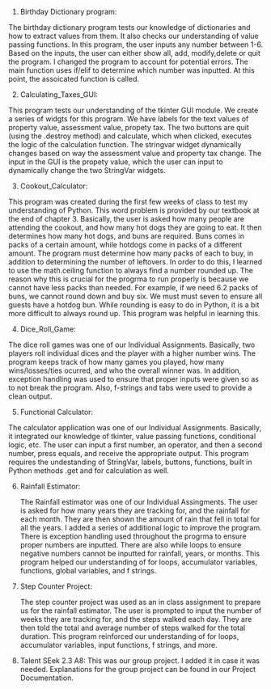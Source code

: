 1. Birthday Dictionary program:

The birthday dictionary program tests our knowledge of dictionaries and how to extract values from them.  It also checks our understanding of value passing functions.  In this program, the user inputs any number between 1-6.  Based on the inputs, the user can either show all, add, modify,delete or quit the program.  I changed the program to account for potential errors.  The main function uses if/elif to determine which number was inputted.  At this point, the assoicated function is called.  




2. Calculating_Taxes_GUI:

This program tests our understanding of the tkinter GUI module.  We create a series of widgts for this program.  We have labels for the text values of property value, assessment value, propety tax.  The two buttons are quit (using the .destroy method) and calculate, which when clicked, executes the logic of the calculation function.  The stringvar widget dynamically changes based on way the assessment value and property tax change.  The input in the GUI is the propety value, which the user can input to dynamically change the two StringVar widgets.

3. Cookout_Calculator:

This program was created during the first few weeks of class to test my understanding of Python.  This word problem is provided by our textbook at the end of chapter 3.  Basically, the user is asked how many people are attending the cookout, and how many hot dogs they are going to eat.  It then determines how many hot dogs, and buns are required.  Buns comes in packs of a certain amount, while hotdogs come in packs of a different amount.  The program must determine how many packs of each to buy, in addition to determining the number of leftovers.  In order to do this, I learned to use the math.ceiling function to always find a number rounded up.  The reason why this is crucial for the progrma to run properly is because we cannot have less packs than needed.  For example, if we need 6.2 packs of buns, we cannot round down and buy six.  We must must seven to ensure all guests have a hotdog bun.  While rounding is easy to do in Python, it is a bit more difficult to always round up.  This program was helpful in learning this.

4. Dice_Roll_Game:

  The dice roll games was one of our Individual Assignments.  Basically, two players roll individual dices and the player with a higher number wins.  The program keeps track of how many games you played, how many wins/losses/ties ocurred, and who the overall winner was.  In addition, exception handling was used to ensure that proper inputs were given so as to not break the program.  Also, f-strings and tabs were used to provide a clean output.

5. Functional Calculator:

The calculator application was one of our Individual Assignments.  Basically, it integrated our knowledge of tkinter, value passing functions, conditional logic, etc.  The user can input a first number, an operator, and then a second number, press equals, and receive the appropriate output.  This program requires the undestanding of StringVar, labels, buttons, functions, built in Python methods .get and for calculation as well.

6. Rainfall Estimator:

    The Rainfall estimator was one of our Individual Assingments.  The user is asked for how many years they are tracking for, and the rainfall for each month.  They are then shown the amount of rain that fell in total for all the years.  I added a series of additional logic to improve the program.  There is exception handling used throughout the progrma to ensure proper numbers are inputted.  There are also while loops to ensure negative numbers cannot be inputted for rainfall, years, or months.  This program helped our understanding of for loops, accumulator variables, functions, global variables, and f strings.

7. Step Counter Project:

    The step counter project was used as an in class assignment to prepare us for the rainfall estimator.  The user is prompted to input the number of weeks they are tracking for, and the steps walked each day.  They are then told the total and average number of steps walked for the total duration.  This program reinforced our understanding of for loops, accumulator variables, input functions, f strings, and more.  

8. Talent SEek 2.3 A8:  This was our group project.  I added it in case it was needed.  Explanations for the group project can be found in our Project Documentation.
